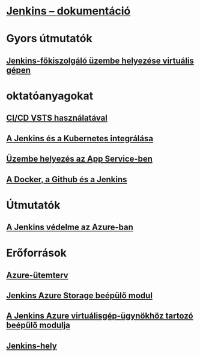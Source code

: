 # [Jenkins – dokumentáció](index.md)
# Gyors útmutatók
## [Jenkins-főkiszolgáló üzembe helyezése virtuális gépen](/azure/jenkins/install-jenkins-solution-template)
# oktatóanyagokat
## [CI/CD VSTS használatával](https://www.visualstudio.com/docs/build/apps/jenkins/build-deploy-jenkins)
## [A Jenkins és a Kubernetes integrálása](/azure/container-service/container-service-kubernetes-jenkins)
## [Üzembe helyezés az App Service-ben](/azure/jenkins/execute-cli-jenkins-pipeline)
## [A Docker, a Github és a Jenkins](/azure/virtual-machines/linux/tutorial-jenkins-github-docker-cicd)
# Útmutatók
## [A Jenkins védelme az Azure-ban](https://jenkins.io/blog/2017/04/20/secure-jenkins-on-azure/)
# Erőforrások
## [Azure-ütemterv](https://azure.microsoft.com/roadmap/)
## [Jenkins Azure Storage beépülő modul](https://plugins.jenkins.io/windows-azure-storage)
## [A Jenkins Azure virtuálisgép-ügynökhöz tartozó beépülő modulja](https://plugins.jenkins.io/azure-vm-agents)
## [Jenkins-hely](https://jenkins.io/)
